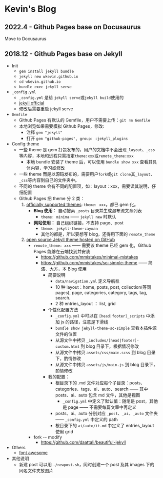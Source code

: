 # Kevin's Blog

## 2022.4 - Github Pages base on Docusaurus

Move to Docusaurus

## 2018.12 - Github Pages base on Jekyll

- Init
  - `gem install jekyll bundle`
  - `jekyll new wkevin.github.io`
  - `cd wkevin.github.io`
  - `bundle exec jekyll serve`
- `_config.yml`
  - `_config.yml` 是给 `jekyll serve`或`jekyll build`使用的
  - [jekyll official](https://jekyllrb.com/docs/configuration/)
  - 修改后需要重启 jekyll serve
- `Gemfile`
  - Github Pages 有默认的 Gemfile，用户不需要上传：`git rm Gemfile`
  - 本地浏览如果需要模拟 Github Pages，修改:
    - 注释 `gem "jekyll"`
    - 打开 `gem "github-pages", group: :jekyll_plugins`
- Config theme
  - 一些 theme 是 gem 打包发布的，用户的文档中不会出现`_layout`、`_css`等内容，本地和远程只需指定`theme:xxx`或`remote_theme:xxx`
    - 本地 bundle 安装了 theme 后，可以使用 `bundle show xxx` 查看其具体内容，学习或修改
  - 一些 theme 而是以源码发布的，需要用户`fork`或`git clone`其`_layout`、`_css`等内容到自己的文件夹中。
  - 不同的 theme 会有不同的配置项，如：layout：xxx，需要读其说明，仔细配置
  - Github Pages 把 theme 分 2 类：
    1. [officially supported themes](https://pages.github.com/themes/): `theme: xxx`，都已 gem 化。
       - **Blog 使用：** 自动搜索 `_posts` 目录并生成瀑布流文章列表
         - `theme: minima` —— `jekyll new` 时默认
       - **网站使用：** 自己组织链接，不支持 page、post
         - `theme: jekyll-theme-cayman`
         - 其他的都是，所以要想写 blog，还得用下面的 `remote_theme`
    2. [open source Jekyll theme hosted on GitHub](https://github.com/topics/jekyll-theme)
       - `remote_theme: xxx` —— 需要该 theme 已经 gem 化，Github Pages 能够在云端找到并安装
         - https://github.com/mmistakes/minimal-mistakes
         - https://github.com/mmistakes/so-simple-theme —— 简洁、大方，本 Blog 使用
           - 简要说明
             - `data/navigation.yml` 定义导航栏
             - 10 种 layout：home, posts, post, collection(等同 pages), page, categories, category, tags, tag, search.
             - 2 种 entries_layout ： list, grid
           - 个性化配置方法
             - `_config.yml` 中可以在 `[head|footer]_scripts` 中添加 js 的路径，注意是下滑线
             - `bundle show jekyll-theme-so-simple` 查看本插件源文件的位置
             - 从源文件中拷贝 `_includes/[head|footer]-custom.html` 到 blog 目录下，根据情况修改
             - 从源文件中拷贝 `assets/css/main.scss` 到 blog 目录下，酌情修改
             - 从源文件中拷贝 `assets/js/main.js` 到 blog 目录下，酌情修改
           - 我的配置：
             - 根目录下的 .md 文件对应每个子目录：posts、categories、tags、ai、auto、search —— 其中 posts、ai、auto 包含 md 文件，其他是视图
               - `_config.yml` 中定义了默认值：随笔是 post，其他是 page —— 不需要每篇文章中再定义
             - posts、ai、auto 分别对应 `_post`、`_ai`、`_auto` 文件夹 —— `_config.yml` 中定义的 path
             - 根目录下的 `ai/auto/it.md` 中定义了 entries_layout 使用 grid
       - fork -- modify
         - https://github.com/daattali/beautiful-jekyll
- Others
  - [font awesome](https://fontawesome.com)
- 其他说明
  - 新建 post 可以用 `./newpost.sh`，同时创建一个 post 及其 images 下的同名文件夹放图片
